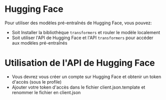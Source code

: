 # Hugging Face
Pour utiliser des modèles pré-entraînés de Hugging Face, vous pouvez:
 - Soit Installer la bibliothèque `transformers` et rouler le modèle localement
 - Soit utiliser l'API de Hugging Face et l'API `transformers` pour accéder aux modèles pré-entraînés

# Utilisation de l'API de Hugging Face
- Vous devrez vous créer un compte sur Hugging Face et obtenir un token d'accès (sous le profile)
- Ajouter votre token d'accès dans le fichier client.json.template et renommer le fichier en client.json